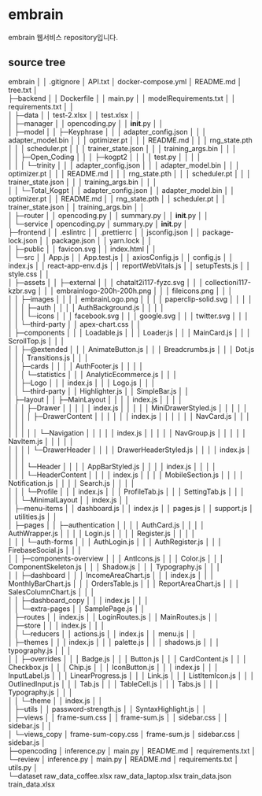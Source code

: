 # embrain

embrain 웹서비스 repository입니다.

## source tree


embrain
│
│  .gitignore
│  API.txt
│  docker-compose.yml
│  README.md
│  tree.txt
│  
├─backend
│  │  Dockerfile
│  │  main.py
│  │  modelRequirements.txt
│  │  requirements.txt
│  │  
│  ├─data
│  │      test-2.xlsx
│  │      test.xlsx
│  │      
│  ├─manager
│  │      opencoding.py
│  │      __init__.py
│  │      
│  ├─model
│  │  ├─Keyphrase
│  │  │      adapter_config.json
│  │  │      adapter_model.bin
│  │  │      optimizer.pt
│  │  │      README.md
│  │  │      rng_state.pth
│  │  │      scheduler.pt
│  │  │      trainer_state.json
│  │  │      training_args.bin
│  │  │      
│  │  ├─Open_Coding
│  │  │  ├─kogpt2
│  │  │  │      test.py
│  │  │  │      
│  │  │  └─trinity
│  │  │          adapter_config.json
│  │  │          adapter_model.bin
│  │  │          optimizer.pt
│  │  │          README.md
│  │  │          rng_state.pth
│  │  │          scheduler.pt
│  │  │          trainer_state.json
│  │  │          training_args.bin
│  │  │          
│  │  └─Total_Kogpt
│  │          adapter_config.json
│  │          adapter_model.bin
│  │          optimizer.pt
│  │          README.md
│  │          rng_state.pth
│  │          scheduler.pt
│  │          trainer_state.json
│  │          training_args.bin
│  │          
│  ├─router
│  │      opencoding.py
│  │      summary.py
│  │      __init__.py
│  │      
│  └─service
│          opencoding.py
│          summary.py
│          __init__.py
│          
├─frontend
│  │  .eslintrc
│  │  .prettierrc
│  │  jsconfig.json
│  │  package-lock.json
│  │  package.json
│  │  yarn.lock
│  │  
│  ├─public
│  │      favicon.svg
│  │      index.html
│  │      
│  └─src
│      │  App.js
│      │  App.test.js
│      │  axiosConfig.js
│      │  config.js
│      │  index.js
│      │  react-app-env.d.js
│      │  reportWebVitals.js
│      │  setupTests.js
│      │  style.css
│      │  
│      ├─assets
│      │  ├─external
│      │  │      chatalt2i117-fyzc.svg
│      │  │      collectioni117-kzbr.svg
│      │  │      embrainlogo-200h-200h.png
│      │  │      fileicons.png
│      │  │      
│      │  ├─images
│      │  │  │  embrainLogo.png
│      │  │  │  paperclip-solid.svg
│      │  │  │  
│      │  │  ├─auth
│      │  │  │      AuthBackground.js
│      │  │  │      
│      │  │  └─icons
│      │  │          facebook.svg
│      │  │          google.svg
│      │  │          twitter.svg
│      │  │          
│      │  └─third-party
│      │          apex-chart.css
│      │          
│      ├─components
│      │  │  Loadable.js
│      │  │  Loader.js
│      │  │  MainCard.js
│      │  │  ScrollTop.js
│      │  │  
│      │  ├─@extended
│      │  │      AnimateButton.js
│      │  │      Breadcrumbs.js
│      │  │      Dot.js
│      │  │      Transitions.js
│      │  │      
│      │  ├─cards
│      │  │  │  AuthFooter.js
│      │  │  │  
│      │  │  └─statistics
│      │  │          AnalyticEcommerce.js
│      │  │          
│      │  ├─Logo
│      │  │      index.js
│      │  │      Logo.js
│      │  │      
│      │  └─third-party
│      │          Highlighter.js
│      │          SimpleBar.js
│      │          
│      ├─layout
│      │  ├─MainLayout
│      │  │  │  index.js
│      │  │  │  
│      │  │  ├─Drawer
│      │  │  │  │  index.js
│      │  │  │  │  MiniDrawerStyled.js
│      │  │  │  │  
│      │  │  │  ├─DrawerContent
│      │  │  │  │  │  index.js
│      │  │  │  │  │  NavCard.js
│      │  │  │  │  │  
│      │  │  │  │  └─Navigation
│      │  │  │  │          index.js
│      │  │  │  │          NavGroup.js
│      │  │  │  │          NavItem.js
│      │  │  │  │          
│      │  │  │  └─DrawerHeader
│      │  │  │          DrawerHeaderStyled.js
│      │  │  │          index.js
│      │  │  │          
│      │  │  └─Header
│      │  │      │  AppBarStyled.js
│      │  │      │  index.js
│      │  │      │  
│      │  │      └─HeaderContent
│      │  │          │  index.js
│      │  │          │  MobileSection.js
│      │  │          │  Notification.js
│      │  │          │  Search.js
│      │  │          │  
│      │  │          └─Profile
│      │  │                  index.js
│      │  │                  ProfileTab.js
│      │  │                  SettingTab.js
│      │  │                  
│      │  └─MinimalLayout
│      │          index.js
│      │          
│      ├─menu-items
│      │      dashboard.js
│      │      index.js
│      │      pages.js
│      │      support.js
│      │      utilities.js
│      │      
│      ├─pages
│      │  ├─authentication
│      │  │  │  AuthCard.js
│      │  │  │  AuthWrapper.js
│      │  │  │  Login.js
│      │  │  │  Register.js
│      │  │  │  
│      │  │  └─auth-forms
│      │  │          AuthLogin.js
│      │  │          AuthRegister.js
│      │  │          FirebaseSocial.js
│      │  │          
│      │  ├─components-overview
│      │  │      AntIcons.js
│      │  │      Color.js
│      │  │      ComponentSkeleton.js
│      │  │      Shadow.js
│      │  │      Typography.js
│      │  │      
│      │  ├─dashboard
│      │  │      IncomeAreaChart.js
│      │  │      index.js
│      │  │      MonthlyBarChart.js
│      │  │      OrdersTable.js
│      │  │      ReportAreaChart.js
│      │  │      SalesColumnChart.js
│      │  │      
│      │  ├─dashboard_copy
│      │  │      index.js
│      │  │      
│      │  └─extra-pages
│      │          SamplePage.js
│      │          
│      ├─routes
│      │      index.js
│      │      LoginRoutes.js
│      │      MainRoutes.js
│      │      
│      ├─store
│      │  │  index.js
│      │  │  
│      │  └─reducers
│      │          actions.js
│      │          index.js
│      │          menu.js
│      │          
│      ├─themes
│      │  │  index.js
│      │  │  palette.js
│      │  │  shadows.js
│      │  │  typography.js
│      │  │  
│      │  ├─overrides
│      │  │      Badge.js
│      │  │      Button.js
│      │  │      CardContent.js
│      │  │      Checkbox.js
│      │  │      Chip.js
│      │  │      IconButton.js
│      │  │      index.js
│      │  │      InputLabel.js
│      │  │      LinearProgress.js
│      │  │      Link.js
│      │  │      ListItemIcon.js
│      │  │      OutlinedInput.js
│      │  │      Tab.js
│      │  │      TableCell.js
│      │  │      Tabs.js
│      │  │      Typography.js
│      │  │      
│      │  └─theme
│      │          index.js
│      │          
│      ├─utils
│      │      password-strength.js
│      │      SyntaxHighlight.js
│      │      
│      ├─views
│      │      frame-sum.css
│      │      frame-sum.js
│      │      sidebar.css
│      │      sidebar.js
│      │      
│      └─views_copy
│              frame-sum-copy.css
│              frame-sum.js
│              sidebar.css
│              sidebar.js
│              
├─opencoding
│      inference.py
│      main.py
│      README.md
│      requirements.txt
│      
└─review
    │  inference.py
    │  main.py
    │  README.md
    │  requirements.txt
    │  utils.py
    │  
    └─dataset
            raw_data_coffee.xlsx
            raw_data_laptop.xlsx
            train_data.json
            train_data.xlsx
            

